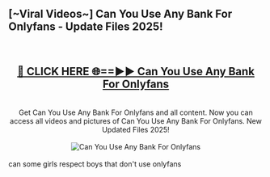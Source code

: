 <h2>[~Viral Videos~] Can You Use Any Bank For Onlyfans - Update Files 2025!</h2>
<br>
<div align="center">
<h2><a href="https://betterlinks.top/A2PfLJ" rel="nofollow">🔴 CLICK HERE 🌐==►► Can You Use Any Bank For Onlyfans</a></h2>
<br>
Get Can You Use Any Bank For Onlyfans and all content. Now you can access all videos and pictures of Can You Use Any Bank For Onlyfans. New Updated Files 2025!
<br>
<br>
<a href="https://betterlinks.top/A2PfLJ" rel="nofollow" data-target="animated-image.originalLink"><img src="https://i.ibb.co.com/WyWwxjT/player-gif2.gif" alt="Can You Use Any Bank For Onlyfans" style="max-width: 100%; display: inline-block;" data-target="animated-image.originalImage"></a>
</div>
<br>
can some girls respect boys that don't use onlyfans